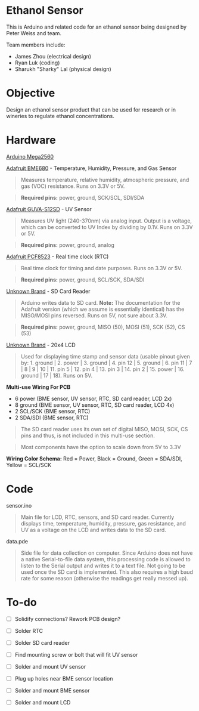 # Ethanol Sensor

This is Arduino and related code for an ethanol sensor being designed by Peter Weiss and team.

Team members include: 
- James Zhou (electrical design)
- Ryan Luk (coding)
- Sharukh "Sharky" Lal (physical design)

# Objective

Design an ethanol sensor product that can be used for research or in wineries to regulate ethanol concentrations.

# Hardware

[Arduino Mega2560](https://www.adafruit.com/product/191)

[Adafruit BME680](https://www.adafruit.com/product/3660) - Temperature, Humidity, Pressure, and Gas Sensor
> Measures temperature, relative humidity, atmospheric pressure, and gas (VOC) resistance. Runs on 3.3V or 5V.

> **Required pins:** power, ground, SCK/SCL, SDI/SDA

[Adafruit GUVA-S12SD](https://www.adafruit.com/product/1918) - UV Sensor
> Measures UV light (240-370nm) via analog input. Output is a voltage, which can be converted to UV Index by dividing by 0.1V. Runs on 3.3V or 5V.

> **Required pins:** power, ground, analog

[Adafruit PCF8523](https://www.adafruit.com/product/3295) - Real time clock (RTC)
> Real time clock for timing and date purposes. Runs on 3.3V or 5V.

> **Required pins:** power, ground, SCL/SCK, SDA/SDI

[Unknown Brand](https://www.dx.com/p/sd-tf-card-adapter-module-for-arduino-3-3v-5v-compatible-multi-functional-reading-writing-module-2044018.html#.XlROd2hKjb0) - SD Card Reader
> Arduino writes data to SD card. **Note:** The documentation for the Adafruit version (which we assume is essentially identical) has the MISO/MOSI pins reversed. Runs on 5V, not sure about 3.3V.

> **Required pins:** power, ground, MISO (50), MOSI (51), SCK (52), CS (53)

[Unknown Brand](https://www.pololu.com/product/1219/specs) - 20x4 LCD
> Used for displaying time stamp and sensor data (usable pinout given by: 1. ground | 2. power | 3. ground | 4. pin 12 | 5. ground | 6. pin 11 | 7 | 8 | 9 | 10 | 11. pin 5 | 12. pin 4 | 13. pin 3 | 14. pin 2 | 15. power | 16. ground | 17 | 18). Runs on 5V. 

**Multi-use Wiring For PCB**
- 6 power (BME sensor, UV sensor, RTC, SD card reader, LCD 2x)
- 8 ground (BME sensor, UV sensor, RTC, SD card reader, LCD 4x)
- 2 SCL/SCK (BME sensor, RTC)
- 2 SDA/SDI (BME sensor, RTC)

> The SD card reader uses its own set of digital MISO, MOSI, SCK, CS pins and thus, is not included in this multi-use section.

> Most components have the option to scale down from 5V to 3.3V

**Wiring Color Schema:** Red = Power, Black = Ground, Green = SDA/SDI, Yellow = SCL/SCK

# Code

sensor.ino
> Main file for LCD, RTC, sensors, and SD card reader. Currently displays time, temperature, humidity, pressure, gas resistance, and UV as a voltage on the LCD and writes data to the SD card.

data.pde
> Side file for data collection on computer. Since Arduino does not have a native Serial-to-file data system, this processing code is allowed to listen to the Serial output and writes it to a text file. Not going to be used once the SD card is implemented. This also requires a high baud rate for some reason (otherwise the readings get really messed up).

# To-do

- [ ] Solidify connections? Rework PCB design?

- [ ] Solder RTC
- [ ] Solder SD card reader
- [ ] Find mounting screw or bolt that will fit UV sensor
- [ ] Solder and mount UV sensor
- [ ] Plug up holes near BME sensor location
- [ ] Solder and mount BME sensor
- [ ] Solder and mount LCD